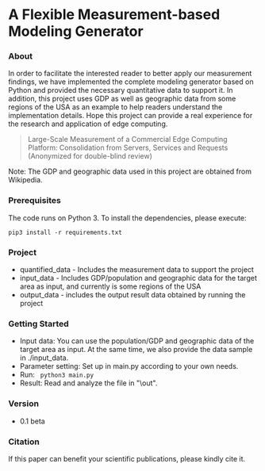 # A Flexible Measurement-based Modeling Generator

### About

In order to facilitate the interested reader to better apply our measurement findings, we have implemented the complete modeling generator based on Python and provided the necessary quantitative data to support it. In addition, this project uses GDP as well as geographic data from some regions of the USA as an example to help readers understand the implementation details. Hope this project can provide a real experience for the research and application of edge computing.

> Large-Scale Measurement of a Commercial Edge Computing Platform: Consolidation from Servers, Services and Requests (Anonymized for double-blind review)

Note: The GDP and geographic data used in this project are obtained from Wikipedia.

### Prerequisites

The code runs on Python 3. To install the dependencies, please execute:

```
pip3 install -r requirements.txt
```

### Project

- quantified_data - Includes the measurement data to support the project
- input_data - Includes GDP/population and geographic data for the target area as input, and currently is some regions of the USA
- output_data - includes the output result data obtained by running the project

### Getting Started

* Input data: You can use the population/GDP and geographic data of the target area as input. At the same time, we also provide the data sample in ./input_data.
* Parameter setting: Set up in main.py according to your own needs.
* Run:  ` python3 main.py`
* Result: Read and analyze the file in "\out".

### Version
* 0.1 beta

### Citation

If this paper can benefit your scientific publications, please kindly cite it.